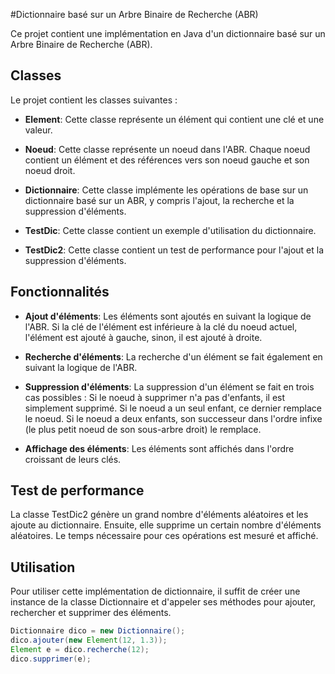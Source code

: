 #Dictionnaire basé sur un Arbre Binaire de Recherche (ABR)

Ce projet contient une implémentation en Java d'un dictionnaire basé sur un Arbre Binaire de Recherche (ABR). 

## Classes

Le projet contient les classes suivantes :

- **Element**: Cette classe représente un élément qui contient une clé et une valeur.

- **Noeud**: Cette classe représente un noeud dans l'ABR. Chaque noeud contient un élément et des références vers son noeud gauche et son noeud droit.

- **Dictionnaire**: Cette classe implémente les opérations de base sur un dictionnaire basé sur un ABR, y compris l'ajout, la recherche et la suppression d'éléments.

- **TestDic**: Cette classe contient un exemple d'utilisation du dictionnaire.

- **TestDic2**: Cette classe contient un test de performance pour l'ajout et la suppression d'éléments.

## Fonctionnalités

- **Ajout d'éléments**: Les éléments sont ajoutés en suivant la logique de l'ABR. Si la clé de l'élément est inférieure à la clé du noeud actuel, l'élément est ajouté à gauche, sinon, il est ajouté à droite.

- **Recherche d'éléments**: La recherche d'un élément se fait également en suivant la logique de l'ABR.

- **Suppression d'éléments**: La suppression d'un élément se fait en trois cas possibles : Si le noeud à supprimer n'a pas d'enfants, il est simplement supprimé. Si le noeud a un seul enfant, ce dernier remplace le noeud. Si le noeud a deux enfants, son successeur dans l'ordre infixe (le plus petit noeud de son sous-arbre droit) le remplace.

- **Affichage des éléments**: Les éléments sont affichés dans l'ordre croissant de leurs clés.

## Test de performance

La classe TestDic2 génère un grand nombre d'éléments aléatoires et les ajoute au dictionnaire. Ensuite, elle supprime un certain nombre d'éléments aléatoires. Le temps nécessaire pour ces opérations est mesuré et affiché.

## Utilisation

Pour utiliser cette implémentation de dictionnaire, il suffit de créer une instance de la classe Dictionnaire et d'appeler ses méthodes pour ajouter, rechercher et supprimer des éléments.

```java
Dictionnaire dico = new Dictionnaire();
dico.ajouter(new Element(12, 1.3));
Element e = dico.recherche(12);
dico.supprimer(e);
```

